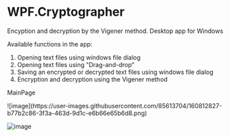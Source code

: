 # WPF.Cryptographer
Encyption and decryption by the Vigener method. Desktop app for Windows

Available functions in the app:
 1) Opening text files using windows file dialog
 2) Opening text files using "Drag-and-drop"
 3) Saving an encrypted or decrypted text files using windows file dialog
 4) Encryption and decryption using the Vigener method

   MainPage
  </h1>
  ![image](https://user-images.githubusercontent.com/85613704/160812827-b77b2c86-3f3a-463d-9d1c-e6b66e65b6d8.png)

  ![image](https://user-images.githubusercontent.com/85613704/160806120-97863c3e-bd53-41df-8bca-45e984bd7b82.png)
